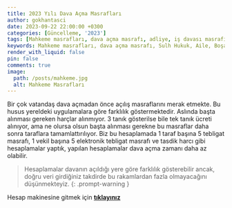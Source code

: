 ```yaml
---
title: 2023 Yılı Dava Açma Masrafları
author: gokhantasci
date: 2023-09-22 22:00:00 +0300
categories: [Güncelleme, '2023']
tags: [Mahkeme masrafları, dava açma masrafı, adliye, iş davası masrafı, boşanma davası masrafı, tahliye davası masrafı, mahkeme masrafı 2023, adliyeci, gider avansı, harç, yargılama gideri]
keywords: Mahkeme masrafları, dava açma masrafı, Sulh Hukuk, Aile, Boşanma, İş, Tahliye, İzale, Ortaklığın Giderilmesi, Asliye Hukuk, Kadastro, Tüketici, Ticaret, mahkemesi, adliye, iş davası masrafı, boşanma davası masrafı, tahliye davası masrafı, mahkeme masrafı 2023, adliyeci, gider avansı, harç, yargılama gideri
render_with_liquid: false
pin: false
comments: true
image:
  path: /posts/mahkeme.jpg
  alt: Mahkeme Masrafları
---
```


Bir çok vatandaş dava açmadan önce açılış masraflarını merak etmekte. 
Bu husus yereldeki uygulamalara göre farklılık göstermektedir. Aslında başta alınması gereken harçlar alınmıyor. 3 tanık gösterilse bile tek tanık ücreti alınıyor, ama ne olursa olsun başta alınması gerekne bu masraflar daha sonra taraflara tamamlattırılıyor. 
Biz bu hesaplamada 1 taraf başına 5 tebligat masrafı, 1 vekil başına 5 elektronik tebligat masrafı ve tasdik harcı gibi hesaplamalar yaptık, yapılan hesaplamalar dava açma zamanı daha az olabilir. 

> Hesaplamalar davanın açıldığı yere göre farklılık gösterebilir ancak, doğru veri girdiğiniz takdirde bu rakamlardan fazla olmayacağını düşünmekteyiz.
{: .prompt-warning }

Hesap makinesine gitmek için [**tıklayınız**](https://adliyeci.com.tr/harcvegideravansi/)

